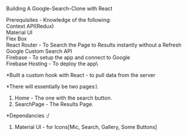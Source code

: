 Building A Google-Search-Clone with React

Prerequisites - Knowledge of the following:\
Context API(Redux)\
Material UI\
Flex Box\
React Router - To Search the Page to Results instantly without a Refresh\
Google Custom Search API\
Firebase - To setup the app and connect to Google\
Firebase Hosting - To deploy the app\

*Built a custom hook with React - to pull data from the server

*There will essentially be two pages:\
1. Home - The one with the search button.
2. SearchPage - The Results Page.

*Dependancies :/
1. Material UI - for Icons[Mic, Search, Gallery, Some Buttons]
